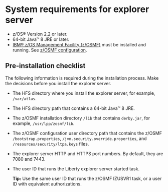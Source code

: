 # System requirements for explorer server

-   z/OS® Version 2.2 or later.
-   64-bit Java™ 8 JRE or later.
-   [IBM® z/OS Management Facility \(z/OSMF\)](https://www.ibm.com/support/knowledgecenter/en/SSLTBW_2.3.0/com.ibm.zos.v2r3.izu/izu.htm) must be installed and running. See [z/OSMF configuration](prezosmf.md).

## Pre-installation checklist

The following information is required during the installation process. Make the decisions before you install the explorer server.

-   The HFS directory where you install the explorer server, for example, `/var/atlas`.
-   The HFS directory path that contains a 64-bit Java™ 8 JRE.
-   The z/OSMF installation directory `/lib` that contains `derby.jar`, for example, `/usr/lpp/zosmf/lib`.
-   The z/OSMF configuration user directory path that contains the z/OSMF `/bootstrap.properties`, `/jvm.security.override.properties`, and `/resources/security/ltpa.keys` files.
-   The explorer server HTTP and HTTPS port numbers. By default, they are 7080 and 7443.
-   The user ID that runs the Liberty explorer server started task.

    **Tip:** Use the same user ID that runs the z/OSMF IZUSVR1 task, or a user ID with equivalent authorizations.
